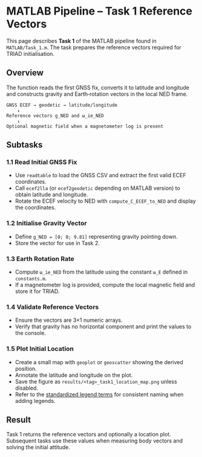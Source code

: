 # MATLAB Pipeline – Task 1 Reference Vectors

This page describes **Task 1** of the MATLAB pipeline found in `MATLAB/Task_1.m`.  The task prepares the reference vectors required for TRIAD initialisation.

## Overview

The function reads the first GNSS fix, converts it to latitude and longitude and constructs gravity and Earth‑rotation vectors in the local NED frame.

```text
GNSS ECEF → geodetic → latitude/longitude
    ↓
Reference vectors g_NED and ω_ie_NED
    ↓
Optional magnetic field when a magnetometer log is present
```

## Subtasks

### 1.1 Read Initial GNSS Fix
- Use `readtable` to load the GNSS CSV and extract the first valid ECEF coordinates.
- Call `ecef2lla` (or `ecef2geodetic` depending on MATLAB version) to obtain latitude and longitude.
- Rotate the ECEF velocity to NED with `compute_C_ECEF_to_NED` and display the coordinates.

### 1.2 Initialise Gravity Vector
- Define `g_NED = [0; 0; 9.81]` representing gravity pointing down.
- Store the vector for use in Task 2.

### 1.3 Earth Rotation Rate
- Compute `ω_ie_NED` from the latitude using the constant `ω_E` defined in `constants.m`.
- If a magnetometer log is provided, compute the local magnetic field and store it for TRIAD.

### 1.4 Validate Reference Vectors
- Ensure the vectors are 3×1 numeric arrays.
- Verify that gravity has no horizontal component and print the values to the console.

### 1.5 Plot Initial Location
- Create a small map with `geoplot` or `geoscatter` showing the derived position.
- Annotate the latitude and longitude on the plot.
 - Save the figure as `results/<tag>_task1_location_map.png` unless disabled.
- Refer to the [standardized legend terms](../PlottingChecklist.md#standardized-legend-terms) for consistent naming when adding legends.

## Result

Task 1 returns the reference vectors and optionally a location plot.  Subsequent tasks use these values when measuring body vectors and solving the initial attitude.
